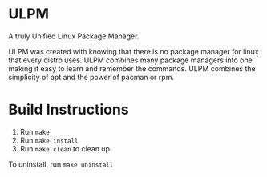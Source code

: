 # ULPM
A truly Unified Linux Package Manager.

ULPM was created with knowing that there is no package manager for linux that every distro uses. ULPM combines many package managers into one making it easy to learn and remember the commands. ULPM combines the simplicity of apt and the power of pacman or rpm.

# Build Instructions
1. Run `make`
2. Run `make install`
3. Run `make clean` to clean up

To uninstall, run `make uninstall`